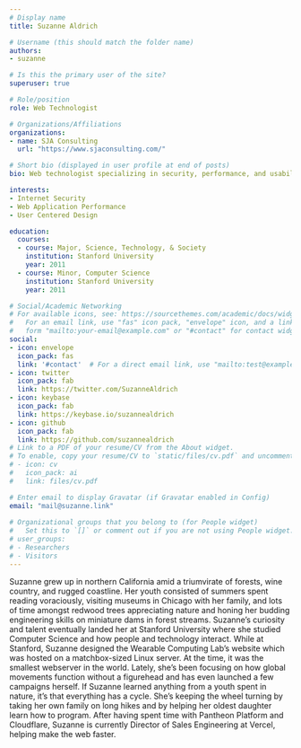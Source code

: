 ```yaml
---
# Display name
title: Suzanne Aldrich

# Username (this should match the folder name)
authors:
- suzanne

# Is this the primary user of the site?
superuser: true

# Role/position
role: Web Technologist

# Organizations/Affiliations
organizations:
- name: SJA Consulting
  url: "https://www.sjaconsulting.com/"

# Short bio (displayed in user profile at end of posts)
bio: Web technologist specializing in security, performance, and usability.

interests:
- Internet Security
- Web Application Performance
- User Centered Design

education:
  courses:
  - course: Major, Science, Technology, & Society
    institution: Stanford University
    year: 2011
  - course: Minor, Computer Science
    institution: Stanford University
    year: 2011

# Social/Academic Networking
# For available icons, see: https://sourcethemes.com/academic/docs/widgets/#icons
#   For an email link, use "fas" icon pack, "envelope" icon, and a link in the
#   form "mailto:your-email@example.com" or "#contact" for contact widget.
social:
- icon: envelope
  icon_pack: fas
  link: '#contact'  # For a direct email link, use "mailto:test@example.org".
- icon: twitter
  icon_pack: fab
  link: https://twitter.com/SuzanneAldrich
- icon: keybase
  icon_pack: fab
  link: https://keybase.io/suzannealdrich
- icon: github
  icon_pack: fab
  link: https://github.com/suzannealdrich
# Link to a PDF of your resume/CV from the About widget.
# To enable, copy your resume/CV to `static/files/cv.pdf` and uncomment the lines below.  
# - icon: cv
#   icon_pack: ai
#   link: files/cv.pdf

# Enter email to display Gravatar (if Gravatar enabled in Config)
email: "mail@suzanne.link"
  
# Organizational groups that you belong to (for People widget)
#   Set this to `[]` or comment out if you are not using People widget.  
# user_groups:
# - Researchers
# - Visitors
---
```


Suzanne grew up in northern California amid a triumvirate of forests, wine country, and rugged coastline. Her youth consisted of summers spent reading voraciously, visiting museums in Chicago with her family, and lots of time amongst redwood trees appreciating nature and honing her budding engineering skills on miniature dams in forest streams. Suzanne’s curiosity and talent eventually landed her at Stanford University where she studied Computer Science and how people and technology interact. While at Stanford, Suzanne designed the Wearable Computing Lab’s website which was hosted on a matchbox-sized Linux server. At the time, it was the smallest webserver in the world. Lately, she’s been focusing on how global movements function without a figurehead and has even launched a few campaigns herself. If Suzanne learned anything from a youth spent in nature, it’s that everything has a cycle. She’s keeping the wheel turning by taking her own family on long hikes and by helping her oldest daughter learn how to program. After having spent time with Pantheon Platform and Cloudflare, Suzanne is currently Director of Sales Engineering at Vercel, helping make the web faster.